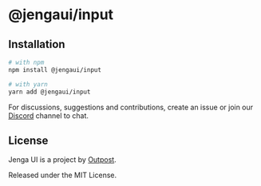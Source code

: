 # @jengaui/input

## Installation

```sh
# with npm
npm install @jengaui/input

# with yarn
yarn add @jengaui/input
```

For discussions, suggestions and contributions, create an issue or join our [Discord](https://discord.gg/sHnHPnAPZj) channel to chat.

## License

Jenga UI is a project by [Outpost](https://outpost.run).

Released under the MIT License.
